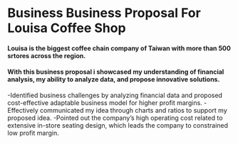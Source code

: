 # Business Business Proposal For Louisa Coffee Shop

#### Louisa is the biggest coffee chain company of Taiwan with more than 500 srtores across the region. 
#### With this business proposal i showcased my understanding of financial analysis, my ability to analyze data, and propose innovative solutions.﻿

-Identified business challenges by analyzing financial data and proposed cost-effective adaptable business model for higher profit margins.
-Effectively communicated my idea through charts and ratios to support my proposed idea.
-Pointed out the company’s high operating cost related to extensive in-store seating design, which leads the company to constrained low profit margin.
